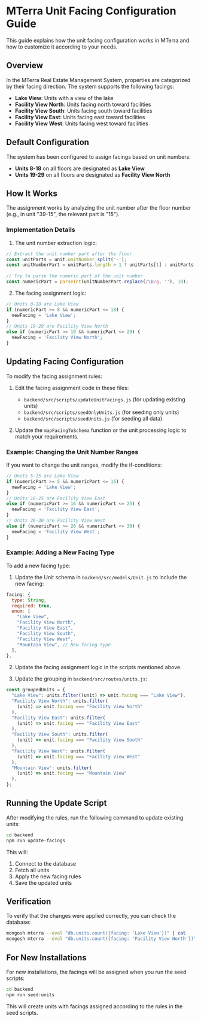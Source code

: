 # MTerra Unit Facing Configuration Guide

This guide explains how the unit facing configuration works in MTerra and how to customize it according to your needs.

## Overview

In the MTerra Real Estate Management System, properties are categorized by their facing direction. The system supports the following facings:

- **Lake View**: Units with a view of the lake
- **Facility View North**: Units facing north toward facilities
- **Facility View South**: Units facing south toward facilities
- **Facility View East**: Units facing east toward facilities
- **Facility View West**: Units facing west toward facilities

## Default Configuration

The system has been configured to assign facings based on unit numbers:

- **Units 8-18** on all floors are designated as **Lake View**
- **Units 19-29** on all floors are designated as **Facility View North**

## How It Works

The assignment works by analyzing the unit number after the floor number (e.g., in unit "39-15", the relevant part is "15").

### Implementation Details

1. The unit number extraction logic:

```javascript
// Extract the unit number part after the floor
const unitParts = unit.unitNumber.split('-');
const unitNumberPart = unitParts.length > 1 ? unitParts[1] : unitParts[0];
      
// Try to parse the numeric part of the unit number
const numericPart = parseInt(unitNumberPart.replace(/\D/g, ''), 10);
```

2. The facing assignment logic:

```javascript
// Units 8-18 are Lake View
if (numericPart >= 8 && numericPart <= 18) {
  newFacing = 'Lake View';
} 
// Units 19-29 are Facility View North
else if (numericPart >= 19 && numericPart <= 29) {
  newFacing = 'Facility View North';
}
```

## Updating Facing Configuration

To modify the facing assignment rules:

1. Edit the facing assignment code in these files:
   - `backend/src/scripts/updateUnitFacings.js` (for updating existing units)
   - `backend/src/scripts/seedOnlyUnits.js` (for seeding only units)
   - `backend/src/scripts/seedUnits.js` (for seeding all data)

2. Update the `mapFacingToSchema` function or the unit processing logic to match your requirements.

### Example: Changing the Unit Number Ranges

If you want to change the unit ranges, modify the if-conditions:

```javascript
// Units 5-15 are Lake View
if (numericPart >= 5 && numericPart <= 15) {
  newFacing = 'Lake View';
} 
// Units 16-25 are Facility View East
else if (numericPart >= 16 && numericPart <= 25) {
  newFacing = 'Facility View East';
}
// Units 26-30 are Facility View West
else if (numericPart >= 26 && numericPart <= 30) {
  newFacing = 'Facility View West';
}
```

### Example: Adding a New Facing Type

To add a new facing type:

1. Update the Unit schema in `backend/src/models/Unit.js` to include the new facing:

```javascript
facing: {
  type: String,
  required: true,
  enum: [
    "Lake View",
    "Facility View North",
    "Facility View East",
    "Facility View South",
    "Facility View West",
    "Mountain View", // New facing type
  ],
},
```

2. Update the facing assignment logic in the scripts mentioned above.

3. Update the grouping in `backend/src/routes/units.js`:

```javascript
const groupedUnits = {
  "Lake View": units.filter((unit) => unit.facing === "Lake View"),
  "Facility View North": units.filter(
    (unit) => unit.facing === "Facility View North"
  ),
  "Facility View East": units.filter(
    (unit) => unit.facing === "Facility View East"
  ),
  "Facility View South": units.filter(
    (unit) => unit.facing === "Facility View South"
  ),
  "Facility View West": units.filter(
    (unit) => unit.facing === "Facility View West"
  ),
  "Mountain View": units.filter(
    (unit) => unit.facing === "Mountain View"
  ),
};
```

## Running the Update Script

After modifying the rules, run the following command to update existing units:

```bash
cd backend
npm run update-facings
```

This will:
1. Connect to the database
2. Fetch all units
3. Apply the new facing rules
4. Save the updated units

## Verification

To verify that the changes were applied correctly, you can check the database:

```bash
mongosh mterra --eval "db.units.count({facing: 'Lake View'})" | cat
mongosh mterra --eval "db.units.count({facing: 'Facility View North'})" | cat
```

## For New Installations

For new installations, the facings will be assigned when you run the seed scripts:

```bash
cd backend
npm run seed:units
```

This will create units with facings assigned according to the rules in the seed scripts. 